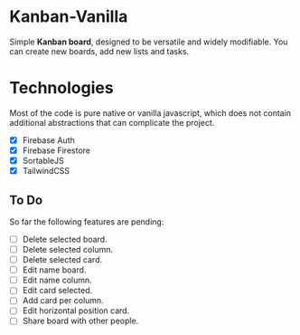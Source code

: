 # Kanban-Vanilla

Simple **Kanban board**, designed to be versatile and widely modifiable.
You can create new boards, add new lists and tasks.

# Technologies

Most of the code is pure native or vanilla javascript, which does not contain additional abstractions that can complicate the project.
- [x] Firebase Auth
- [x] Firebase Firestore
- [x] SortableJS
- [x] TailwindCSS

## To Do

So far the following features are pending:
- [ ] Delete selected board.
- [ ] Delete selected column.
- [ ] Delete selected card.
- [ ] Edit name board.
- [ ] Edit name column.
- [ ] Edit card selected.
- [ ] Add card per column.
- [ ] Edit horizontal position card.
- [ ] Share board with other people.
